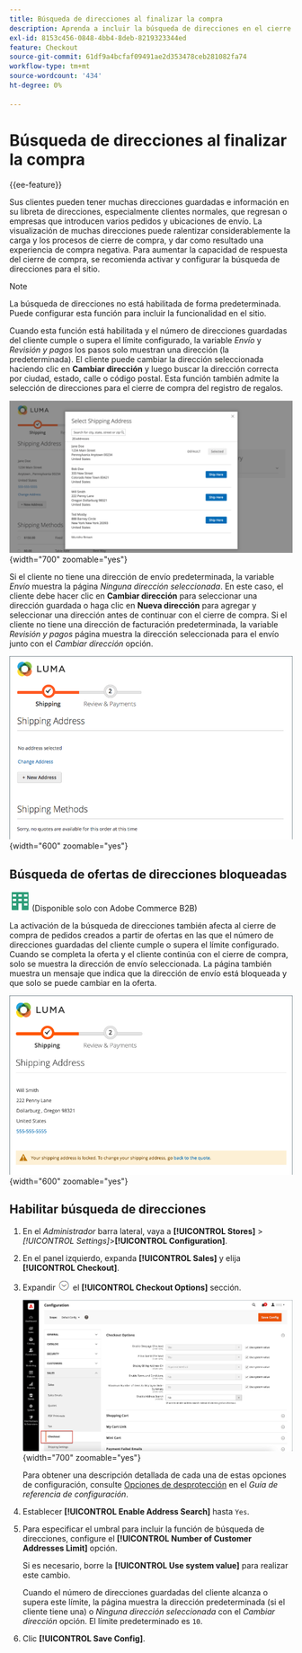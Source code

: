 ```yaml
---
title: Búsqueda de direcciones al finalizar la compra
description: Aprenda a incluir la búsqueda de direcciones en el cierre de compra de su tienda.
exl-id: 8153c456-0848-4bb4-8deb-8219323344ed
feature: Checkout
source-git-commit: 61df9a4bcfaf09491ae2d353478ceb281082fa74
workflow-type: tm+mt
source-wordcount: '434'
ht-degree: 0%

---
```


# Búsqueda de direcciones al finalizar la compra

{{ee-feature}}

Sus clientes pueden tener muchas direcciones guardadas e información en su libreta de direcciones, especialmente clientes normales, que regresan o empresas que introducen varios pedidos y ubicaciones de envío. La visualización de muchas direcciones puede ralentizar considerablemente la carga y los procesos de cierre de compra, y dar como resultado una experiencia de compra negativa. Para aumentar la capacidad de respuesta del cierre de compra, se recomienda activar y configurar la búsqueda de direcciones para el sitio.

>[!NOTE]
>
>La búsqueda de direcciones no está habilitada de forma predeterminada. Puede configurar esta función para incluir la funcionalidad en el sitio.

Cuando esta función está habilitada y el número de direcciones guardadas del cliente cumple o supera el límite configurado, la variable _Envío_ y _Revisión y pagos_ los pasos solo muestran una dirección (la predeterminada). El cliente puede cambiar la dirección seleccionada haciendo clic en **Cambiar dirección** y luego buscar la dirección correcta por ciudad, estado, calle o código postal. Esta función también admite la selección de direcciones para el cierre de compra del registro de regalos.

![Cierre de compra con las direcciones de envío guardadas](./assets/storefront-checkout-address-search.png){width="700" zoomable="yes"}

Si el cliente no tiene una dirección de envío predeterminada, la variable _Envío_ muestra la página _Ninguna dirección seleccionada_. En este caso, el cliente debe hacer clic en **Cambiar dirección** para seleccionar una dirección guardada o haga clic en **Nueva dirección** para agregar y seleccionar una dirección antes de continuar con el cierre de compra. Si el cliente no tiene una dirección de facturación predeterminada, la variable _Revisión y pagos_ página muestra la dirección seleccionada para el envío junto con el _Cambiar dirección_ opción.

![Cierre de compra sin mensaje de dirección seleccionado](./assets/storefront-checkout-address-search-no-default.png){width="600" zoomable="yes"}

## Búsqueda de ofertas de direcciones bloqueadas

![Adobe Commerce B2B](../assets/b2b.svg) (Disponible solo con Adobe Commerce B2B)

La activación de la búsqueda de direcciones también afecta al cierre de compra de pedidos creados a partir de ofertas en las que el número de direcciones guardadas del cliente cumple o supera el límite configurado. Cuando se completa la oferta y el cliente continúa con el cierre de compra, solo se muestra la dirección de envío seleccionada. La página también muestra un mensaje que indica que la dirección de envío está bloqueada y que solo se puede cambiar en la oferta.

![Dirección de envío bloqueada para un presupuesto](./assets/quote-checkout-shipping-address-locked.png){width="600" zoomable="yes"}

## Habilitar búsqueda de direcciones

1. En el _Administrador_ barra lateral, vaya a **[!UICONTROL Stores]** > _[!UICONTROL Settings]_>**[!UICONTROL Configuration]**.

1. En el panel izquierdo, expanda **[!UICONTROL Sales]** y elija **[!UICONTROL Checkout]**.

1. Expandir ![Selector de expansión](../assets/icon-display-expand.png) el **[!UICONTROL Checkout Options]** sección.

   ![Configuración - Opciones de cierre](./assets/checkout-checkout-options.png){width="700" zoomable="yes"}

   Para obtener una descripción detallada de cada una de estas opciones de configuración, consulte [Opciones de desprotección](../configuration-reference/sales/checkout.md#checkout-options) en el _Guía de referencia de configuración_.

1. Establecer **[!UICONTROL Enable Address Search]** hasta `Yes`.

1. Para especificar el umbral para incluir la función de búsqueda de direcciones, configure el **[!UICONTROL Number of Customer Addresses Limit]** opción.

   Si es necesario, borre la **[!UICONTROL Use system value]** para realizar este cambio.

   Cuando el número de direcciones guardadas del cliente alcanza o supera este límite, la página muestra la dirección predeterminada (si el cliente tiene una) o _Ninguna dirección seleccionada_ con el _Cambiar dirección_ opción. El límite predeterminado es `10`.

1. Clic **[!UICONTROL Save Config]**.
